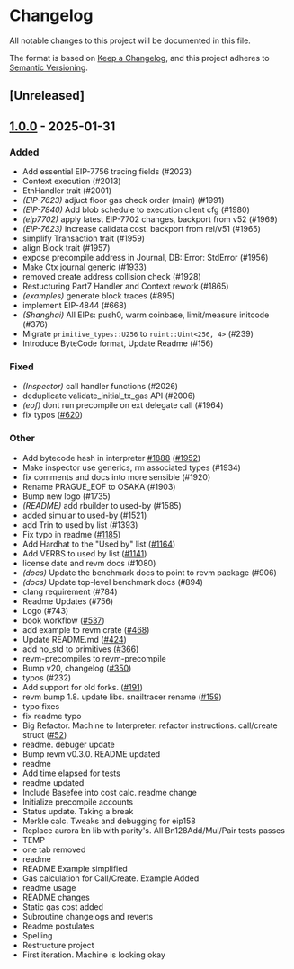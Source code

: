 # Changelog

All notable changes to this project will be documented in this file.

The format is based on [Keep a Changelog](https://keepachangelog.com/en/1.0.0/),
and this project adheres to [Semantic Versioning](https://semver.org/spec/v2.0.0.html).

## [Unreleased]

## [1.0.0](https://github.com/sircsq/revm/releases/tag/revm-handler-v1.0.0) - 2025-01-31

### Added

- Add essential EIP-7756 tracing fields (#2023)
- Context execution (#2013)
- EthHandler trait (#2001)
- *(EIP-7623)* adjuct floor gas check order (main) (#1991)
- *(EIP-7840)* Add blob schedule to execution client cfg (#1980)
- *(eip7702)* apply latest EIP-7702 changes, backport from v52 (#1969)
- *(EIP-7623)* Increase calldata cost. backport from rel/v51 (#1965)
- simplify Transaction trait (#1959)
- align Block trait (#1957)
- expose precompile address in Journal, DB::Error: StdError (#1956)
- Make Ctx journal generic (#1933)
- removed create address collision check (#1928)
- Restucturing Part7 Handler and Context rework (#1865)
- *(examples)* generate block traces (#895)
- implement EIP-4844 (#668)
- *(Shanghai)* All EIPs: push0, warm coinbase, limit/measure initcode (#376)
- Migrate `primitive_types::U256` to `ruint::Uint<256, 4>` (#239)
- Introduce ByteCode format, Update Readme (#156)

### Fixed

- *(Inspector)* call handler functions (#2026)
- deduplicate validate_initial_tx_gas API (#2006)
- *(eof)* dont run precompile on ext delegate call (#1964)
- fix typos ([#620](https://github.com/sircsq/revm/pull/620))

### Other

- Add bytecode hash in interpreter [#1888](https://github.com/sircsq/revm/pull/1888) ([#1952](https://github.com/sircsq/revm/pull/1952))
- Make inspector use generics, rm associated types (#1934)
- fix comments and docs into more sensible (#1920)
- Rename PRAGUE_EOF to OSAKA (#1903)
- Bump new logo (#1735)
- *(README)* add rbuilder to used-by (#1585)
- added simular to used-by (#1521)
- add Trin to used by list (#1393)
- Fix typo in readme ([#1185](https://github.com/sircsq/revm/pull/1185))
- Add Hardhat to the "Used by" list ([#1164](https://github.com/sircsq/revm/pull/1164))
- Add VERBS to used by list ([#1141](https://github.com/sircsq/revm/pull/1141))
- license date and revm docs (#1080)
- *(docs)* Update the benchmark docs to point to revm package (#906)
- *(docs)* Update top-level benchmark docs (#894)
- clang requirement (#784)
- Readme Updates (#756)
- Logo (#743)
- book workflow ([#537](https://github.com/sircsq/revm/pull/537))
- add example to revm crate ([#468](https://github.com/sircsq/revm/pull/468))
- Update README.md ([#424](https://github.com/sircsq/revm/pull/424))
- add no_std to primitives ([#366](https://github.com/sircsq/revm/pull/366))
- revm-precompiles to revm-precompile
- Bump v20, changelog ([#350](https://github.com/sircsq/revm/pull/350))
- typos (#232)
- Add support for old forks. ([#191](https://github.com/sircsq/revm/pull/191))
- revm bump 1.8. update libs. snailtracer rename ([#159](https://github.com/sircsq/revm/pull/159))
- typo fixes
- fix readme typo
- Big Refactor. Machine to Interpreter. refactor instructions. call/create struct ([#52](https://github.com/sircsq/revm/pull/52))
- readme. debuger update
- Bump revm v0.3.0. README updated
- readme
- Add time elapsed for tests
- readme updated
- Include Basefee into cost calc. readme change
- Initialize precompile accounts
- Status update. Taking a break
- Merkle calc. Tweaks and debugging for eip158
- Replace aurora bn lib with parity's. All Bn128Add/Mul/Pair tests passes
- TEMP
- one tab removed
- readme
- README Example simplified
- Gas calculation for Call/Create. Example Added
- readme usage
- README changes
- Static gas cost added
- Subroutine changelogs and reverts
- Readme postulates
- Spelling
- Restructure project
- First iteration. Machine is looking okay
